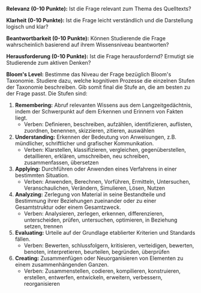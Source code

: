 **Relevanz (0-10 Punkte):**
Ist die Frage relevant zum Thema des Quelltexts?

**Klarheit (0-10 Punkte):**
Ist die Frage leicht verständlich und die Darstellung logisch und klar?

**Beantwortbarkeit (0-10 Punkte):**
Können Studierende die Frage wahrscheinlich basierend auf ihrem Wissensniveau beantworten?

**Herausforderung (0-10 Punkte):**
Ist die Frage herausfordernd? Ermutigt sie Studierende zum aktiven Denken?

**Bloom's Level:**
Bestimme das Niveau der Frage bezüglich Bloom's Taxonomie. Studiere dazu, welche kognitiven Prozesse die einzelnen Stufen der Taxonomie beschreiben. Gib somit final die Stufe an, die am besten zu der Frage passt. Die Stufen sind:

1. **Remembering:** Abruf relevanten Wissens aus dem Langzeitgedächtnis, indem der Schwerpunkt auf dem Erkennen und Erinnern von Fakten liegt.
   - Verben: Definieren, beschreiben, aufzählen, identifizieren, auflisten, zuordnen, benennen, skizzieren, zitieren, auswählen
2. **Understanding:** Erkennen der Bedeutung von Anweisungen, z.B. mündlicher, schriftlicher und grafischer Kommunikation.
   - Verben: Klarstellen, klassifizieren, vergleichen, gegenüberstellen, detaillieren, erklären, umschreiben, neu schreiben, zusammenfassen, übersetzen
3. **Applying:** Durchführen oder Anwenden eines Verfahrens in einer bestimmten Situation.
   - Verben: Anwenden, Berechnen, Vorführen, Ermitteln, Untersuchen, Veranschaulichen, Verändern, Simulieren, Lösen, Nutzen
4. **Analyzing:** Zerlegung von Material in seine Bestandteile und Bestimmung ihrer Beziehungen zueinander oder zu einer Gesamtstruktur oder einem Gesamtzweck.
   - Verben: Analysieren, zerlegen, erkennen, differenzieren, unterscheiden, prüfen, untersuchen, optimieren, in Beziehung setzen, trennen
5. **Evaluating:** Urteile auf der Grundlage etablierter Kriterien und Standards fällen.
   - Verben: Bewerten, schlussfolgern, kritisieren, verteidigen, bewerten, benoten, interpretieren, beurteilen, begründen, überprüfen
6. **Creating:** Zusammenfügen oder Neuorganisieren von Elementen zu einem zusammenhängenden Ganzen.
   - Verben: Zusammenstellen, codieren, kompilieren, konstruieren, erstellen, entwerfen, entwickeln, erweitern, verbessern, reorganisieren
